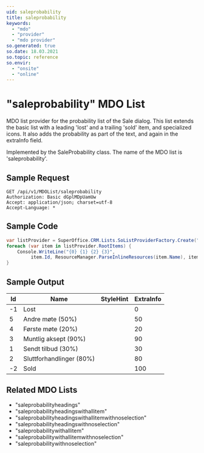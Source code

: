 ```yaml
---
uid: saleprobability
title: saleprobability
keywords:
  - "mdo"
  - "provider"
  - "mdo provider"
so.generated: true
so.date: 18.03.2021
so.topic: reference
so.envir:
  - "onsite"
  - "online"
---
```


# "saleprobability" MDO List
MDO list provider for the probability list of the Sale dialog. This list extends the basic <see cref="!:ProbRow" /> list with a leading
'lost' and a trailing 'sold' item, and specialized icons. It also adds the probability as part of the text, and again
in the extraInfo field.



Implemented by the <see cref="T:SuperOffice.CRM.Lists.SaleProbability">SaleProbability</see> class.
The name of the MDO list is 'saleprobability'.




## Sample Request

```http!
GET /api/v1/MDOList/saleprobability
Authorization: Basic dGplMDpUamUw
Accept: application/json; charset=utf-8
Accept-Language: *

```

## Sample Code
```cs
var listProvider = SuperOffice.CRM.Lists.SoListProviderFactory.Create("saleprobability", forceFlatList: true);
foreach (var item in listProvider.RootItems) {
    Console.WriteLine("{0} {1} {2} {3}", 
         item.Id, ResourceManager.ParseInlineResources(item.Name), item.StyleHint, item.ExtraInfo);
}
```

## Sample Output

|Id   | Name  |StyleHint|ExtraInfo |
| --- | ----- | ------- | -------- |
|-1|Lost||0|
|5|Andre møte (50%)||50|
|4|Første møte (20%)||20|
|3|Muntlig aksept (90%)||90|
|1|Sendt tilbud (30%)||30|
|2|Sluttforhandlinger (80%)||80|
|-2|Sold||100|


## Related MDO Lists

* "saleprobabilityheadings"
* "saleprobabilityheadingswithallitem"
* "saleprobabilityheadingswithallitemwithnoselection"
* "saleprobabilityheadingswithnoselection"
* "saleprobabilitywithallitem"
* "saleprobabilitywithallitemwithnoselection"
* "saleprobabilitywithnoselection"
